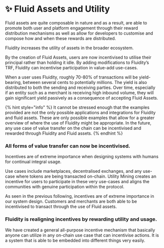 # ✨ Fluid Assets and Utility

Fluid assets are quite composable in nature and as a result, are able to promote both user and platform engagement through their reward distribution mechanisms as well as allow for developers to customise and compose how and when these rewards are distributed.

Fluidity increases the utility of assets in the broader ecosystem.&#x20;

By the creation of Fluid Assets, users are now incentivised to utilise their principal rather than holding it idle. By adding modifications to Fluidity’s TRF, Fluidity can incentivise participation in value-add use-cases.&#x20;

When a user uses Fluidity, roughly 70-80% of transactions will be yield-bearing, between several cents to potentially millions. The yield is also distributed to both the sending and receiving parties. Over time, especially if an entity such as a merchant is receiving high inbound volume, they will gain significant yield passively as a consequence of accepting Fluid Assets.

{% hint style="info" %}
It cannot be stressed enough that the examples provided are not the only possible applications and integrations for Fluidity and fluid assets. These are only possible examples that allow for a greater overview of where the use of Fluidity might be appropriate. In the future, any use case of value transfer on the chain can be incentivised and rewarded through Fluidity and Fluid assets.
{% endhint %}

### **All forms of value transfer can now be incentivised.**

Incentives are of extreme importance when designing systems with humans for continual integral usage.

Use cases include marketplaces, decentralised exchanges, and any use-case where tokens are being transacted on-chain. Utility Mining creates an incentive for users to participate in these very use-cases and aligns the communities with genuine participation within the protocol.

As seen in the previous following, incentives are of extreme importance in our system design. Customers and merchants are both able to be incentivised to transact through the use of Fluid assets.

### Fluidity is realigning incentives by rewarding utility and usage.

We have created a general all-purpose incentive mechanism that basically anyone can utilize in any on-chain use case that can incentivise actions. It is a system that is able to be embedded into different things very easily.

